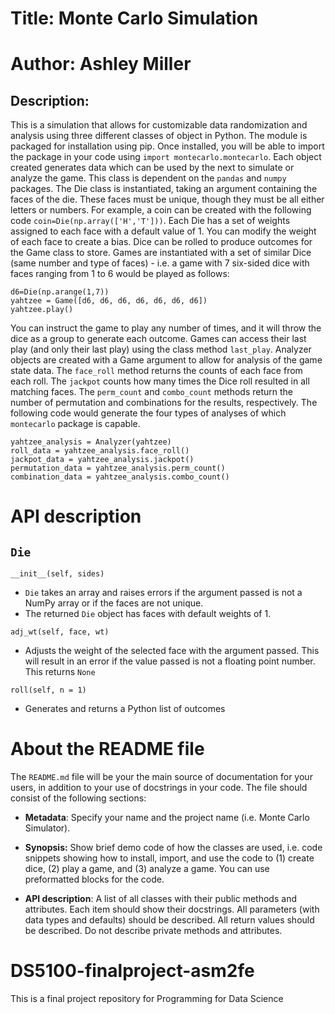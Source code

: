 # Title: Monte Carlo Simulation
# Author: Ashley Miller

## Description:
This is a simulation that allows for customizable data randomization and 
analysis using three different classes of object in Python. The module 
is packaged for installation using pip. Once installed, you will be able 
to import the package in your code using `import montecarlo.montecarlo`. 
Each object created generates data which can be used by the next to simulate
or analyze the game. This class is dependent on the `pandas` and `numpy`
packages. The Die class is instantiated, taking an argument containing 
the faces of the die. These faces must be unique, though they must be 
all either letters or numbers. For example, a coin can be created with 
the following code `coin=Die(np.array(['H','T']))`. Each Die has a set 
of weights assigned to each face with a default value of 1. You can modify
the weight of each face to create a bias. Dice can be rolled to produce 
outcomes for the Game class to store. Games are instantiated with a set
of similar Dice (same number and type of faces) - i.e. a game with 7 
six-sided dice with faces ranging from 1 to 6 would be played as follows:

```{python}
d6=Die(np.arange(1,7))
yahtzee = Game([d6, d6, d6, d6, d6, d6, d6])
yahtzee.play()
```
You can instruct the game to play any number of times, and it will throw
the dice as a group to generate each outcome. Games can access their
last play (and only their last play) using the class method `last_play`.
Analyzer objects are created with a Game argument to allow for analysis
of the game state data. The `face_roll` method returns the counts of each
face from each roll. The `jackpot` counts how many times the Dice roll
resulted in all matching faces. The `perm_count` and `combo_count` methods
return the number of permutation and combinations for the results,
respectively. The following code would generate the four types of analyses
of which `montecarlo` package is capable.

```{python}
yahtzee_analysis = Analyzer(yahtzee)
roll_data = yahtzee_analysis.face_roll()
jackpot_data = yahtzee_analysis.jackpot()
permutation_data = yahtzee_analysis.perm_count()
combination_data = yahtzee_analysis.combo_count()
```

# API description
## `Die`
`__init__(self, sides)`
- `Die` takes an array and raises errors if the argument passed is not a
NumPy array or if the faces are not unique.
- The returned `Die` object has faces with default weights of 1.

`adj_wt(self, face, wt)`
- Adjusts the weight of the selected face with the argument
passed. This will result in an error if the value passed is not a
floating point number. This returns `None`

`roll(self, n = 1)`
- Generates and returns a Python list of outcomes



# About the README file

The `README.md` file will be your the main source of documentation for
your users, in addition to your use of docstrings in your code. The file
should consist of the following sections:

-   **Metadata**: Specify your name and the project name (i.e. Monte
    Carlo Simulator).

-   **Synopsis:** Show brief demo code of how the classes are used, i.e.
    code snippets showing how to install, import, and use the code
    to (1) create dice, (2) play a game, and (3) analyze a game. You can
    use preformatted blocks for the code.

-   **API description**: A list of all classes with their public methods
    and attributes. Each item should show their docstrings. All
    parameters (with data types and defaults) should be described. All
    return values should be described. Do not describe private methods
    and attributes.

# DS5100-finalproject-asm2fe
This is a final project repository for Programming for Data Science
